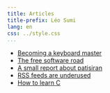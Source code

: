 ```yaml
---
title: Articles
title-prefix: Léo Sumi
lang: en
css: ../style.css
...
```


* [Becoming a keyboard master](becoming-a-keyboard-master.html)
* [The free software road](the-free-software-road.html)
* [A small report about patisiran](a-small-report-about-patisiran.html)
* [RSS feeds are underused](rss-feeds-are-underused.html)
* [How to learn C](how-to-learn-c.html)
